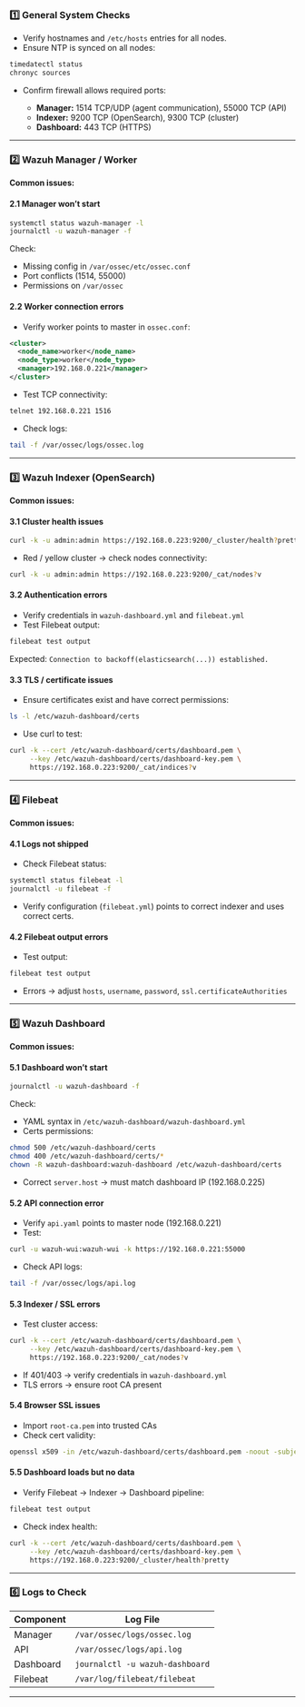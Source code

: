 ### 1️⃣ General System Checks

* Verify hostnames and `/etc/hosts` entries for all nodes.
* Ensure NTP is synced on all nodes:

```bash
timedatectl status
chronyc sources
```

* Confirm firewall allows required ports:

  * **Manager:** 1514 TCP/UDP (agent communication), 55000 TCP (API)
  * **Indexer:** 9200 TCP (OpenSearch), 9300 TCP (cluster)
  * **Dashboard:** 443 TCP (HTTPS)

---

### 2️⃣ Wazuh Manager / Worker

**Common issues:**

#### 2.1 Manager won’t start

```bash
systemctl status wazuh-manager -l
journalctl -u wazuh-manager -f
```

Check:

* Missing config in `/var/ossec/etc/ossec.conf`
* Port conflicts (1514, 55000)
* Permissions on `/var/ossec`

#### 2.2 Worker connection errors

* Verify worker points to master in `ossec.conf`:

```xml
<cluster>
  <node_name>worker</node_name>
  <node_type>worker</node_type>
  <manager>192.168.0.221</manager>
</cluster>
```

* Test TCP connectivity:

```bash
telnet 192.168.0.221 1516
```

* Check logs:

```bash
tail -f /var/ossec/logs/ossec.log
```

---

### 3️⃣ Wazuh Indexer (OpenSearch)

**Common issues:**

#### 3.1 Cluster health issues

```bash
curl -k -u admin:admin https://192.168.0.223:9200/_cluster/health?pretty
```

* Red / yellow cluster → check nodes connectivity:

```bash
curl -k -u admin:admin https://192.168.0.223:9200/_cat/nodes?v
```

#### 3.2 Authentication errors

* Verify credentials in `wazuh-dashboard.yml` and `filebeat.yml`
* Test Filebeat output:

```bash
filebeat test output
```

Expected:
`Connection to backoff(elasticsearch(...)) established.`

#### 3.3 TLS / certificate issues

* Ensure certificates exist and have correct permissions:

```bash
ls -l /etc/wazuh-dashboard/certs
```

* Use curl to test:

```bash
curl -k --cert /etc/wazuh-dashboard/certs/dashboard.pem \
     --key /etc/wazuh-dashboard/certs/dashboard-key.pem \
     https://192.168.0.223:9200/_cat/indices?v
```

---

### 4️⃣ Filebeat

**Common issues:**

#### 4.1 Logs not shipped

* Check Filebeat status:

```bash
systemctl status filebeat -l
journalctl -u filebeat -f
```

* Verify configuration (`filebeat.yml`) points to correct indexer and uses correct certs.

#### 4.2 Filebeat output errors

* Test output:

```bash
filebeat test output
```

* Errors → adjust `hosts`, `username`, `password`, `ssl.certificateAuthorities`

---

### 5️⃣ Wazuh Dashboard

**Common issues:**

#### 5.1 Dashboard won’t start

```bash
journalctl -u wazuh-dashboard -f
```

Check:

* YAML syntax in `/etc/wazuh-dashboard/wazuh-dashboard.yml`
* Certs permissions:

```bash
chmod 500 /etc/wazuh-dashboard/certs
chmod 400 /etc/wazuh-dashboard/certs/*
chown -R wazuh-dashboard:wazuh-dashboard /etc/wazuh-dashboard/certs
```

* Correct `server.host` → must match dashboard IP (192.168.0.225)

#### 5.2 API connection error

* Verify `api.yaml` points to master node (192.168.0.221)
* Test:

```bash
curl -u wazuh-wui:wazuh-wui -k https://192.168.0.221:55000
```

* Check API logs:

```bash
tail -f /var/ossec/logs/api.log
```

#### 5.3 Indexer / SSL errors

* Test cluster access:

```bash
curl -k --cert /etc/wazuh-dashboard/certs/dashboard.pem \
     --key /etc/wazuh-dashboard/certs/dashboard-key.pem \
     https://192.168.0.223:9200/_cat/nodes?v
```

* If 401/403 → verify credentials in `wazuh-dashboard.yml`
* TLS errors → ensure root CA present

#### 5.4 Browser SSL issues

* Import `root-ca.pem` into trusted CAs
* Check cert validity:

```bash
openssl x509 -in /etc/wazuh-dashboard/certs/dashboard.pem -noout -subject -dates
```

#### 5.5 Dashboard loads but no data

* Verify Filebeat → Indexer → Dashboard pipeline:

```bash
filebeat test output
```

* Check index health:

```bash
curl -k --cert /etc/wazuh-dashboard/certs/dashboard.pem \
     --key /etc/wazuh-dashboard/certs/dashboard-key.pem \
     https://192.168.0.223:9200/_cluster/health?pretty
```

---

### 6️⃣ Logs to Check

| Component | Log File                        |
| --------- | ------------------------------- |
| Manager   | `/var/ossec/logs/ossec.log`     |
| API       | `/var/ossec/logs/api.log`       |
| Dashboard | `journalctl -u wazuh-dashboard` |
| Filebeat  | `/var/log/filebeat/filebeat`    |

---

